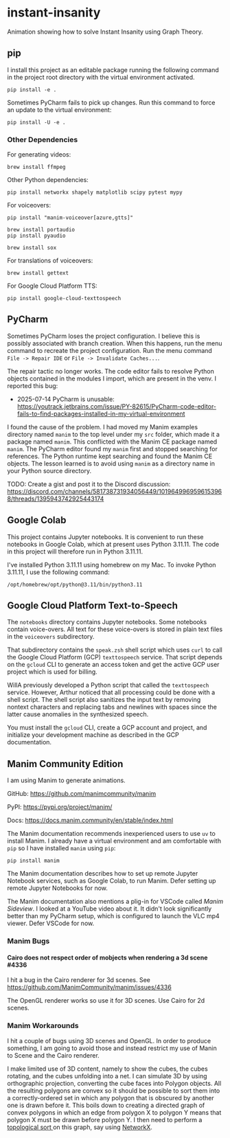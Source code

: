 # instant-insanity

Animation showing how to solve Instant Insanity using Graph Theory.

## pip

I install this project as an editable package running the following command
in the project root directory with the virtual environment activated.

```shell
pip install -e .
```

Sometimes PyCharm fails to pick up changes.
Run this command to force an update to the virtual environment:

```shell
pip install -U -e .
```

### Other Dependencies

For generating videos:

```shell
brew install ffmpeg
```
Other Python dependencies:

```shell
pip install networkx shapely matplotlib scipy pytest mypy
```
For voiceovers:

```shell
pip install "manim-voiceover[azure,gtts]"
```

```shell
brew install portaudio
pip install pyaudio
```

```shell
brew install sox
```

For translations of voiceovers:

```shell
brew install gettext
```

For Google Cloud Platform TTS:

```shell
pip install google-cloud-texttospeech
```

## PyCharm

Sometimes PyCharm loses the project configuration.
I believe this is possibly associated with branch creation.
When this happens, run the menu command to recreate the project configuration.
Run the menu command `File -> Repair IDE` or `File -> Invalidate Caches...`.

The repair tactic no longer works.
The code editor fails to resolve Python objects contained
in the modules I import, which are present in the venv.
I reported this bug:
* 2025-07-14 PyCharm is unusable: https://youtrack.jetbrains.com/issue/PY-82615/PyCharm-code-editor-fails-to-find-packages-installed-in-my-virtual-environment

I found the cause of the problem. 
I had moved my Manim examples directory named `manim` to the top level under
my `src` folder, which made it a package named `manim`. This conflicted
with the Manim CE package named `manim`.
The PyCharm editor found my `manim` first and stopped searching for references.
The Python runtime kept searching and found the Manim CE objects.
The lesson learned is to avoid using `manim` as a directory name in your Python
source directory.

TODO: Create a gist and post it to the Discord discussion:
https://discord.com/channels/581738731934056449/1019649969596153968/threads/1395943742925443174

## Google Colab

This project contains Jupyter notebooks.
It is convenient to run these notebooks in Google Colab, which at present
uses Python 3.11.11.
The code in this project will therefore run in Python 3.11.11.

I've installed Python 3.11.11 using homebrew on my Mac.
To invoke Python 3.11.11, I use the following command:

```shell
/opt/homebrew/opt/python@3.11/bin/python3.11
```

## Google Cloud Platform Text-to-Speech

The `notebooks` directory contains Jupyter notebooks.
Some notebooks contain voice-overs. All text for these
voice-overs is stored in plain text files in the `voiceovers` subdirectory.

That subdirectory contains the `speak.zsh` shell script which uses `curl` to
call the Google Cloud Platform (GCP) `texttospeech` service.
That script depends on the `gcloud` CLI to generate an access token and get the 
active GCP user project which is used for billing.

WillA previously developed a Python script that called the `texttospeech` service.
However, Arthur noticed that all processing could be done with a shell script.
The shell script also sanitizes the input text by removing nontext characters
and replacing tabs and newlines
with spaces since the latter cause anomalies in the synthesized speech.

You must install the `gcloud` CLI, create a GCP account and project, and initialize
your development machine as described in the GCP documentation.

## Manim Community Edition

I am using Manim to generate animations.

GitHub: https://github.com/manimcommunity/manim

PyPI: https://pypi.org/project/manim/

Docs: https://docs.manim.community/en/stable/index.html

The Manim documentation recommends inexperienced users to use `uv` to install Manim.
I already have a virtual environment and am comfortable with `pip` so I have installed `manim` using `pip`:

```shell
pip install manim
```

The Manim documentation describes how to set up remote Jupyter Notebook services, such as
Google Colab, to run Manim.
Defer setting up remote Jupyter Notebooks for now.

The Manim documentation also mentions a plig-in for VSCode called *Manim Sideview*.
I looked at a YouTube video about it. It didn't look significantly better than my
PyCharm setup, which is configured to launch the VLC mp4 viewer.
Defer VSCode for now.

### Manim Bugs

#### Cairo does not respect order of mobjects when rendering a 3d scene #4336

I hit a bug in the Cairo renderer for 3d scenes.
See https://github.com/ManimCommunity/manim/issues/4336

The OpenGL renderer works so use it for 3D scenes.
Use Cairo for 2d scenes.

### Manim Workarounds

I hit a couple of bugs using 3D scenes and OpenGL.
In order to produce something, I am going to avoid those and instead
restrict my use of Manin to Scene and the Cairo renderer.

I make limited use of 3D content, namely to show the cubes, the cubes rotating,
and the cubes unfolding into a net.
I can simulate 3D by using orthographic projection, converting the cube faces into
Polygon objects.
All the resulting polygons are convex so it should be possible to sort them into
a correctly-ordered set in which any polygon that is obscured by another one is drawn
before it.
This boils down to creating a directed graph of convex polygons in which an edge
from polygon X to polygon Y means that polygon X must be drawn before polygon Y.
I then need to perform a 
[topological sort
](https://networkx.org/documentation/stable/reference/algorithms/generated/networkx.algorithms.dag.topological_sort.html) 
on this graph, say using 
[NetworkX](https://networkx.org/).
